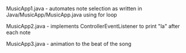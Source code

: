 MusicApp1.java - automates note selection as written in Java/MusicApp/MusicApp.java using for loop 

MusicApp2.java - implements ControllerEventListener to print "la" after each note

MusicApp3.java - animation to the beat of the song

